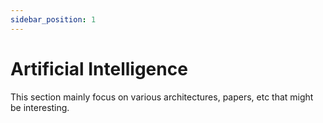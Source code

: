 ```yaml
---
sidebar_position: 1
---
```


# Artificial Intelligence

This section mainly focus on various architectures, papers, etc that might be interesting.